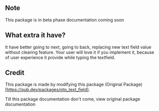 ## Note
This package is in beta phase documentation coming soon

## What extra it have?
It have better going to next, going to back, replacing new text field value without clearing feature.
Your user will love it if you implement it, because of user experience it provide while typing the textfield.

## Credit
This package is made by modifying this package (Original Package)[https://pub.dev/packages/otp_text_field].

Till this package documentation don't come, view original package documentation
